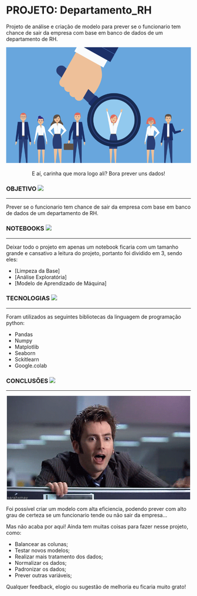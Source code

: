 # PROJETO:  Departamento_RH
Projeto de análise e criação de modelo para prever se o funcionario tem chance de sair da empresa com base em banco de dados de um departamento de RH.

<p align= "center">
<img src="https://github.com/m4ximino/Departamento_RH/blob/main/img/postrh_blog.webp" min-width="300px" max-width="200px" width="750px" ><br>
 <br>E aí, carinha que mora logo ali? Bora prever uns dados!  
</p>

### **OBJETIVO** <img width="20px" src="https://github.com/m4ximino/Departamento_RH/blob/main/img/%C3%ADndice.png" /> 
***
Prever se o funcionario tem chance de sair da empresa com base em banco de dados de um departamento de RH.

### **NOTEBOOKS** <img width="20px" src="https://github.com/m4ximino/Departamento_RH/blob/main/img/%C3%ADndice.png" /> 
***
Deixar todo o projeto em apenas um notebook ficaria com um tamanho grande e cansativo a leitura do projeto, portanto foi dividido em 3, sendo eles:

* [Limpeza da Base]
* [Análise Exploratória]
* [Modelo de Aprendizado de Máquina]

### **TECNOLOGIAS** <img width="20px" src="https://github.com/m4ximino/Departamento_RH/blob/main/img/%C3%ADndice.png" /> 
***
<div align = "left"> 
 Foram utilizados as seguintes bibliotecas da linguagem de programação python:
 
 
   * Pandas
   * Numpy
   * Matplotlib
   * Seaborn
   * Sckitlearn
   * Google.colab
</div>


### **CONCLUSÕES** <img width="20px" src="https://github.com/m4ximino/Departamento_RH/blob/main/img/%C3%ADndice.png" /> 
***

 <p align= "center">
<img src="https://github.com/m4ximino/COVID_PREVISION/blob/main/img/giphy3.gif" min-width="300px" max-width="200px" width="500px" >
</p>

Foi possível criar um modelo com alta eficiencia, podendo prever com alto grau de certeza se um funcionario tende ou não sair da empresa...

Mas não acaba por aqui! Ainda tem muitas coisas para fazer nesse projeto, como:

* Balancear as colunas;
* Testar novos modelos;
* Realizar mais tratamento dos dados;
* Normalizar os dados;
* Padronizar os dados;
* Prever outras variáveis;

<p align= "left">
Qualquer feedback, elogio ou sugestão de melhoria eu ficaria muito grato!
</p>
